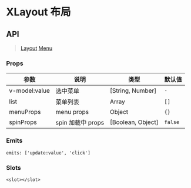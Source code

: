 # XLayout 布局

## API

> [Layout](https://www.antdv.com/components/layout-cn)
> [Menu](https://www.antdv.com/components/menu-cn)

### Props

| 参数 | 说明 | 类型 | 默认值 |
| --- | --- | --- | --- |
| v-model:value | 选中菜单 | [String, Number] | `-` |
| list | 菜单列表 | Array | `[]` |
| menuProps | menu props | Object | `{}` |
| spinProps | spin 加载中 props | [Boolean, Object] | `false` |

### Emits

```vue
emits: ['update:value', 'click']
```

### Slots

```vue
<slot></slot>
```

